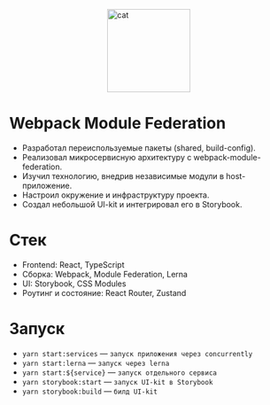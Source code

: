 <div style="display: flex; justify-content: center">
<img alt="cat" src="https://memi.klev.club/uploads/posts/2024-04/memi-klev-club-xqak-p-memi-litso-kota-12.jpg" width="150px"/>
</div>

# Webpack Module Federation

- Разработал переиспользуемые пакеты (shared, build-config).
- Реализовал микросервисную архитектуру с webpack-module-federation.
- Изучил технологию, внедрив независимые модули в host-приложение.
- Настроил окружение и инфраструктуру проекта.
- Создал небольшой UI-kit и интегрировал его в Storybook.

# Стек

- Frontend: React, TypeScript
- Сборка: Webpack, Module Federation, Lerna
- UI: Storybook, CSS Modules
- Роутинг и состояние: React Router, Zustand

# Запуск

- `yarn start:services` — `запуск приложения через concurrently`
- `yarn start:lerna` — `запуск через lerna`
- `yarn start:${service}` — `запуск отдельного сервиса`
- `yarn storybook:start` — `запуск UI-kit в Storybook`
- `yarn storybook:build` — `билд UI-kit`